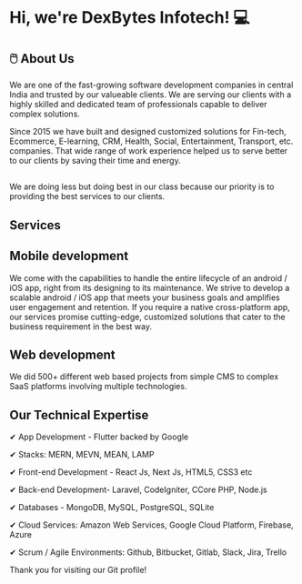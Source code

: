 # Hi, we're DexBytes Infotech! 💻


## 🖱️ About Us
We are one of the fast-growing software development companies in central India and trusted by our valueable clients. We are serving our clients with a highly skilled and dedicated team of professionals capable to deliver complex solutions.

Since 2015 we have built and designed customized solutions for Fin-tech, Ecommerce, E-learning, CRM, Health, Social, Entertainment, Transport, etc. companies. That wide range of work experience helped us to serve better to our clients by saving their time and energy.  

##
We are doing less but doing best in our class because our priority is to providing the best services to our clients. 
##

##  Services

## **Mobile development**
We come with the capabilities to handle the entire lifecycle of an android / iOS app, right from its designing to its maintenance. We strive to develop a scalable android / iOS app that meets your business goals and amplifies user engagement and retention. If you require a native cross-platform app, our services promise cutting-edge, customized solutions that cater to the business requirement in the best way.


## **Web development**
We did 500+ different web based projects from simple CMS to complex SaaS platforms involving multiple technologies.


## Our Technical Expertise

✔ App Development - Flutter backed by Google

✔ Stacks: MERN, MEVN, MEAN, LAMP

✔ Front-end Development -  React Js, Next Js, HTML5, CSS3 etc

✔ Back-end Development-  Laravel, CodeIgniter, CCore PHP, Node.js

✔ Databases - MongoDB, MySQL, PostgreSQL, SQLite

✔ Cloud Services: Amazon Web Services, Google Cloud Platform, Firebase,  Azure

✔ Scrum / Agile Environments:  Github, Bitbucket, Gitlab, Slack, Jira, Trello



Thank you for visiting our Git profile!
